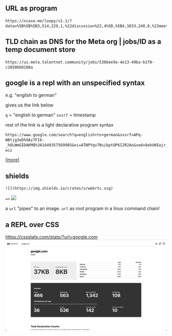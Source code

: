 
## URL as program

```
https://ncase.me/loopy/v1.1/?data=%5B%5B%5B3,514,229,1,%22discussion%22,4%5D,%5B4,1033,248,0,%22meetings%22,2%5D,%5B5,895,485,0,%22call%2520for%2520table%22,3%5D,%5B6,508,572,0,%22Major%2520Objection%22,0%5D,%5B7,266,433,0,%22approved%22,3%5D%5D,%5B%5B5,4,-27,1,0%5D,%5B3,6,10,1,0%5D,%5B3,5,78,1,0%5D,%5B3,7,-12,1,0%5D,%5B4,3,-107,1,0%5D%5D,%5B%5D,7%5D
```

## TLD chain as DNS for the Meta org | jobs/ID as a temp document store

```
https://us.meta.talentnet.community/jobs/538bee9a-4e13-49ba-b1f8-c28506b0188a
```

## google is a repl with an unspecified syntax

e.g. "english to german"

gives us the link below

`q` = "english to german"
`sxsrf` = timestamp

rest of the link is a light declarative program syntax

```
https://www.google.com/search?q=english+to+german&sxsrf=APq-WBtjg3eDhOAz7FI6-_hOLWmGIDAKMQ%3A1649357569905&ei=ATNPYqv7NsibptQP6I2R2Ao&ved=0ahUKEwjr_77gz4L3AhXIjYkEHehGBKsQ4dUDCA4&uact=5&oq=english+to+german&gs_lcp=Cgdnd3Mtd2l6EAMyBwgjELADECcyBwgAEEcQsAMyBwgAEEcQsAMyBwgAEEcQsAMyBwgAEEcQsAMyBwgAEEcQsAMyBwgAEEcQsAMyBwgAEEcQsAMyBwgAEEcQsAMyBwgAELADEENKBAhBGABKBAhGGABQAFgAYJoCaAFwAXgAgAEAiAEAkgEAmAEAyAEKwAEB&sclient=gws-wiz
```
[[more](https://twitter.com/cwervo/status/1512142085801005067)]

## shields

```
![](https://img.shields.io/crates/v/webrtc.svg)
```

`=>` ![](https://img.shields.io/crates/v/webrtc.svg)

a `url` "pipes" to an image. `url` as root program in a linux command chain!


## a REPL over CSS
https://cssstats.com/stats/?url=google.com
![](../images/css-stats.png)